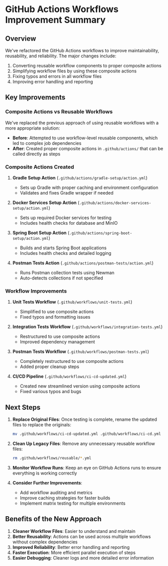 # GitHub Actions Workflows Improvement Summary

## Overview

We've refactored the GitHub Actions workflows to improve maintainability, reusability, and reliability. The major changes include:

1. Converting reusable workflow components to proper composite actions
2. Simplifying workflow files by using these composite actions
3. Fixing typos and errors in all workflow files
4. Improving error handling and reporting

## Key Improvements

### Composite Actions vs Reusable Workflows

We've replaced the previous approach of using reusable workflows with a more appropriate solution:

- **Before**: Attempted to use workflow-level reusable components, which led to complex job dependencies
- **After**: Created proper composite actions in `.github/actions/` that can be called directly as steps

### Composite Actions Created

1. **Gradle Setup Action** (`.github/actions/gradle-setup/action.yml`)
   - Sets up Gradle with proper caching and environment configuration
   - Validates and fixes Gradle wrapper if needed

2. **Docker Services Setup Action** (`.github/actions/docker-services-setup/action.yml`)
   - Sets up required Docker services for testing
   - Includes health checks for database and MinIO

3. **Spring Boot Setup Action** (`.github/actions/spring-boot-setup/action.yml`)
   - Builds and starts Spring Boot applications
   - Includes health checks and detailed logging

4. **Postman Tests Action** (`.github/actions/postman-tests/action.yml`)
   - Runs Postman collection tests using Newman
   - Auto-detects collections if not specified

### Workflow Improvements

1. **Unit Tests Workflow** (`.github/workflows/unit-tests.yml`)
   - Simplified to use composite actions
   - Fixed typos and formatting issues

2. **Integration Tests Workflow** (`.github/workflows/integration-tests.yml`)
   - Restructured to use composite actions
   - Improved dependency management

3. **Postman Tests Workflow** (`.github/workflows/postman-tests.yml`)
   - Completely restructured to use composite actions
   - Added proper cleanup steps

4. **CI/CD Pipeline** (`.github/workflows/ci-cd-updated.yml`)
   - Created new streamlined version using composite actions
   - Fixed various typos and bugs

## Next Steps

1. **Replace Original Files**: Once testing is complete, rename the updated files to replace the originals:
   ```bash
   mv .github/workflows/ci-cd-updated.yml .github/workflows/ci-cd.yml
   ```

2. **Clean Up Legacy Files**: Remove any unnecessary reusable workflow files:
   ```bash
   rm .github/workflows/reusable/*.yml
   ```

3. **Monitor Workflow Runs**: Keep an eye on GitHub Actions runs to ensure everything is working correctly

4. **Consider Further Improvements**:
   - Add workflow auditing and metrics
   - Improve caching strategies for faster builds
   - Implement matrix testing for multiple environments

## Benefits of the New Approach

1. **Cleaner Workflow Files**: Easier to understand and maintain
2. **Better Reusability**: Actions can be used across multiple workflows without complex dependencies
3. **Improved Reliability**: Better error handling and reporting
4. **Faster Execution**: More efficient parallel execution of steps
5. **Easier Debugging**: Cleaner logs and more detailed error information
